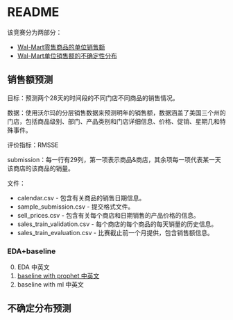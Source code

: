 # README

该竞赛分为两部分：
- [Wal-Mart零售商品的单位销售额](https://www.kaggle.com/c/m5-forecasting-accuracy)
- [Wal-Mart单位销售额的不确定性分布](https://www.kaggle.com/c/m5-forecasting-uncertainty)

## 销售额预测

目标：预测两个28天的时间段的不同门店不同商品的销售情况。

数据：使用沃尔玛的分层销售数据来预测明年的销售额，数据涵盖了美国三个州的门店，包括商品级别、部门、产品类别和门店详细信息、价格、促销、星期几和特殊事件。

评价指标：RMSSE

submission：每一行有29列，第一项表示商品&商店，其余项每一项代表某一天该商店的该商品的销量。

文件：
- calendar.csv - 包含有关商品的销售日期信息。
- sample_submission.csv - 提交格式文件。
- sell_prices.csv - 包含有关每个商店和日期销售的产品价格的信息。 
- sales_train_validation.csv - 每个商店的每个商品的每天销量的历史信息。
- sales_train_evaluation.csv - 比赛截止前一个月提供，包含销售额信息。

### EDA+baseline

0. EDA 中英文
1. [baseline with prophet 中英文](https://www.kaggle.com/holoong9291/simple-baseline-with-prophet-en)
2. baseline with ml 中英文

## 不确定分布预测
